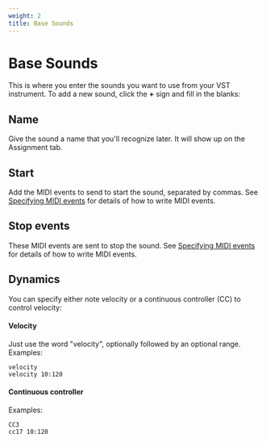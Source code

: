 ```yaml
---
weight: 2
title: Base Sounds
---
```

# Base Sounds

This is where you enter the sounds you want to use from your VST instrument.
To add a new sound, click the **+** sign and fill in the blanks:

## Name

Give the sound a name that you'll recognize later. It will show up on the Assignment tab.

## Start

Add the MIDI events to send to start the sound, separated by commas.
See [Specifying MIDI events](/docs/tool/vst-tab/midi) for details of how to write MIDI events.

## Stop events

These MIDI events are sent to stop the sound.
See [Specifying MIDI events]() for details of how to write MIDI events.

## Dynamics

You can specify either note velocity or a continuous controller (CC) to control velocity:

#### Velocity

Just use the word "velocity", optionally followed by an optional range. Examples:

    velocity
    velocity 10:120

#### Continuous controller
Examples:

    CC3
    cc17 10:120
